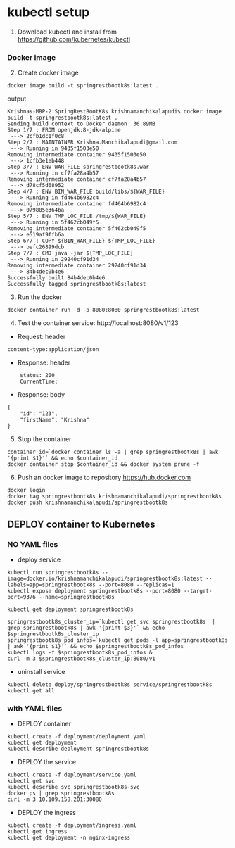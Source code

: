 # kubectl setup

1. Download kubectl and install from https://github.com/kubernetes/kubectl


### Docker image 
2. Create docker image
`````
docker image build -t springrestbootk8s:latest .
`````

output
`````
Krishnas-MBP-2:SpringRestBootK8s krishnamanchikalapudi$ docker image build -t springrestbootk8s:latest .
Sending build context to Docker daemon  36.89MB
Step 1/7 : FROM openjdk:8-jdk-alpine
 ---> 2cfb1dc1f0c8
Step 2/7 : MAINTAINER Krishna.Manchikalapudi@gmail.com
 ---> Running in 9435f1503e50
Removing intermediate container 9435f1503e50
 ---> 1cfb3e1eb448
Step 3/7 : ENV WAR_FILE springrestbootk8s.war
 ---> Running in cf7fa28a4b57
Removing intermediate container cf7fa28a4b57
 ---> d78cf5d68952
Step 4/7 : ENV BIN_WAR_FILE build/libs/${WAR_FILE}
 ---> Running in fd464b6982c4
Removing intermediate container fd464b6982c4
 ---> 079885e364ba
Step 5/7 : ENV TMP_LOC_FILE /tmp/${WAR_FILE}
 ---> Running in 5f462cb049f5
Removing intermediate container 5f462cb049f5
 ---> e519af9ffb6a
Step 6/7 : COPY ${BIN_WAR_FILE} ${TMP_LOC_FILE}
 ---> befc26899dcb
Step 7/7 : CMD java -jar ${TMP_LOC_FILE}
 ---> Running in 29240cf91d34
Removing intermediate container 29240cf91d34
 ---> 84b4dec0b4e6
Successfully built 84b4dec0b4e6
Successfully tagged springrestbootk8s:latest
`````


3. Run the docker
`````
docker container run -d -p 8080:8080 springrestbootk8s:latest
`````

4. Test the container service: http://localhost:8080/v1/123
- Request: header
```
content-type:application/json
```

- Response: header
```
	status: 200
	CurrentTime:

```

- Response: body
```
{
    "id": "123",
    "firstName": "Krishna"
}
```

5. Stop the container
````````
container_id=`docker container ls -a | grep springrestbootk8s | awk '{print $1}'` && echo $container_id
docker container stop $container_id && docker system prune -f
````````

6. Push an docker image to repository https://hub.docker.com
``````````
docker login
docker tag springrestbootk8s krishnamanchikalapudi/springrestbootk8s
docker push krishnamanchikalapudi/springrestbootk8s
``````````

## DEPLOY container to Kubernetes
### NO YAML files
-  deploy service
````````````
kubectl run springrestbootk8s --image=docker.io/krishnamanchikalapudi/springrestbootk8s:latest --labels=app=springrestbootk8s --port=8080 --replicas=1
kubectl expose deployment springrestbootk8s --port=8080 --target-port=9376 --name=springrestbootk8s

kubectl get deployment springrestbootk8s

springrestbootk8s_cluster_ip=`kubectl get svc springrestbootk8s  | grep springrestbootk8s | awk '{print $3}'` && echo $springrestbootk8s_cluster_ip
springrestbootk8s_pod_infos=`kubectl get pods -l app=springrestbootk8s | awk '{print $1}'` && echo $springrestbootk8s_pod_infos
kubectl logs -f $springrestbootk8s_pod_infos & 
curl -m 3 $springrestbootk8s_cluster_ip:8080/v1
````````````


-  uninstall service
````````````
kubectl delete deploy/springrestbootk8s service/springrestbootk8s
kubectl get all
````````````

### with YAML files 
-  DEPLOY container
````````````
kubectl create -f deployment/deployment.yaml 
kubectl get deployment
kubectl describe deployment springrestbootk8s
````````````

-  DEPLOY the service
````````````
kubectl create -f deployment/service.yaml
kubectl get svc
kubectl describe svc springrestbootk8s-svc
docker ps | grep springrestbootk8s
curl -m 3 10.109.158.201:30080
````````````

-  DEPLOY the ingress
````````````
kubectl create -f deployment/ingress.yaml
kubectl get ingress
kubectl get deployment -n nginx-ingress
````````````
